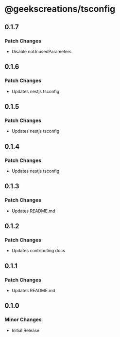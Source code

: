 # @geekscreations/tsconfig

## 0.1.7

### Patch Changes

- Disable noUnusedParameters

## 0.1.6

### Patch Changes

- Updates nestjs tsconfig

## 0.1.5

### Patch Changes

- Updates nestjs tsconfig

## 0.1.4

### Patch Changes

- Updates nestjs tsconfig

## 0.1.3

### Patch Changes

- Updates README.md

## 0.1.2

### Patch Changes

- Updates contributing docs

## 0.1.1

### Patch Changes

- Updates README.md

## 0.1.0

### Minor Changes

- Initial Release
